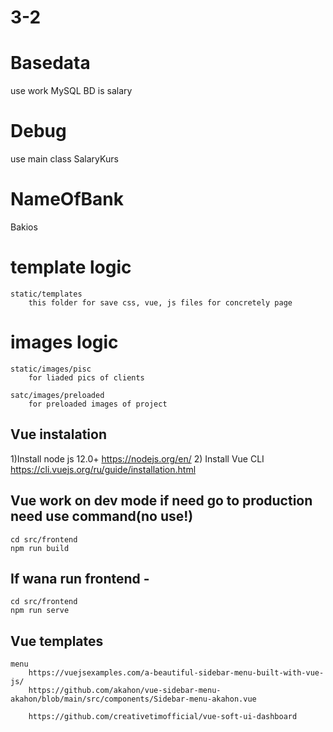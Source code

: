 # 3-2

# Basedata

use work MySQL BD is salary

# Debug

use main class SalaryKurs

# NameOfBank

Bakios

# template logic
    static/templates
        this folder for save css, vue, js files for concretely page

# images logic
    static/images/pisc
        for liaded pics of clients

    satc/images/preloaded 
        for preloaded images of project

## Vue instalation 
1)Install node js 12.0+
    https://nodejs.org/en/
2) Install Vue CLI 
    https://cli.vuejs.org/ru/guide/installation.html

## Vue work on dev mode if need go to production need use command(no use!)
    cd src/frontend
    npm run build


## If wana run frontend - 
    cd src/frontend
    npm run serve

## Vue templates
    menu    
        https://vuejsexamples.com/a-beautiful-sidebar-menu-built-with-vue-js/
        https://github.com/akahon/vue-sidebar-menu-akahon/blob/main/src/components/Sidebar-menu-akahon.vue

        https://github.com/creativetimofficial/vue-soft-ui-dashboard
    